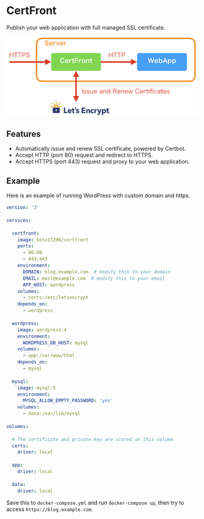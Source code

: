 # CertFront
Publish your web application with full managed SSL certificate.

![](image.png)

## Features
- Automatically issue and renew SSL certificate, powered by Certbot.
- Accept HTTP (port 80) request and redirect to HTTPS.
- Accept HTTPS (port 443) request and proxy to your web application.

## Example
Here is an example of running WordPress with custom domain and https.

``` yaml:docker-compose.yml
version: '3'

services:

  certfront:
    image: hoto17296/certfront
    ports:
      - 80:80
      - 443:443
    environment:
      DOMAIN: blog.example.com  # modify this to your domain
      EMAIL: mail@example.com  # modify this to your email
      APP_HOST: wordpress
    volumes:
      - certs:/etc/letsencrypt
    depends_on:
      - wordpress

  wordpress:
    image: wordpress:4
    environment:
      WORDPRESS_DB_HOST: mysql
    volumes:
      - app:/var/www/html
    depends_on:
      - mysql

  mysql:
    image: mysql:5
    environment:
      MYSQL_ALLOW_EMPTY_PASSWORD: 'yes'
    volumes:
      - data:/var/lib/mysql

volumes:

  # The certificate and private key are stored on this volume
  certs:
    driver: local

  app:
    driver: local

  data:
    driver: local
```

Save this to `docker-compose.yml` and run `docker-compose up`, then try to access `https://blog.example.com`.

